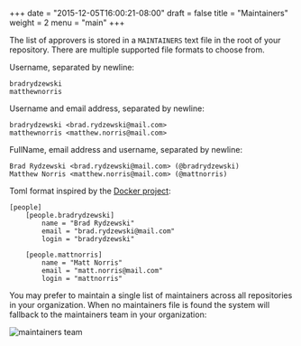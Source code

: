 +++
date = "2015-12-05T16:00:21-08:00"
draft = false
title = "Maintainers"
weight = 2
menu = "main"
+++

The list of approvers is stored in a `MAINTAINERS` text file in the root
of your repository. There are multiple supported file formats to choose from.

Username, separated by newline:

```
bradrydzewski
matthewnorris
```

Username and email address, separated by newline:

```
bradrydzewski <brad.rydzewski@mail.com>
matthewnorris <matthew.norris@mail.com>
```

FullName, email address and username, separated by newline:

```
Brad Rydzewski <brad.rydzewski@mail.com> (@bradrydzewski)
Matthew Norris <matthew.norris@mail.com> (@mattnorris)
```

Toml format inspired by the [Docker project](https://github.com/docker/opensource/blob/master/MAINTAINERS):

```
[people]
    [people.bradrydzewski]
        name = "Brad Rydzewski"
        email = "brad.rydzewski@mail.com"
        login = "bradrydzewski"

    [people.mattnorris]
        name = "Matt Norris"
        email = "matt.norris@mail.com"
        login = "mattnorris"
```

You may prefer to maintain a single list of maintainers across all repositories in your organization. When no maintainers file is found the system will fallback to the maintainers team in your organization:

![maintainers team](/docs/images/maintainers_team.png)



<!--
The individuals listed in the `core` organization represent the individuals that may approve pull requests for the current repository. You can also specify sub-organizations for other repositories:


```
[org]
    [org.core]
        people = [
            "bradrydzewski",
            "mattnorris",
        ]

    [org.python]
        people = [ "mattnorris" ]    
```

The above example includes a sub-organization that is responsible for maintaining our Python projects. We can use the command-line tools to generate a new `MAINTAINERS` file for our Python sub-organization:

```
$ lgtm octocat/hello-world python


[org]
    [org.core]
        people = [ "mattnorris" ]

[people]
    [people.mattnorris]
        name = "Matt Norris"
        email = "matt.norris@mail.com"
        login = "mattnorris"   
```

We can even push this file to another repository:

```
$ lgtm get octocat/hello-world python | lgtm push octocat/Spoon-Knife
```

This is useful when you want to have a master `MAINTAINERS` file that describes multiple repositories. See the command line documentation for more examples.
-->
